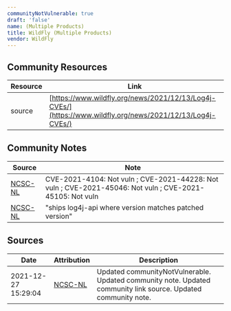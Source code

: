 ```yaml
---
communityNotVulnerable: true
draft: 'false'
name: (Multiple Products)
title: WildFly (Multiple Products)
vendor: WildFly
---
```



## Community Resources
| Resource | Link |
| --- | --- |
| source | [https://www.wildfly.org/news/2021/12/13/Log4j-CVEs/](https://www.wildfly.org/news/2021/12/13/Log4j-CVEs/) |

## Community Notes
| Source | Note |
| --- | --- |
| [NCSC-NL](https://github.com/NCSC-NL/log4shell/blob/main/software/README.md) | CVE-2021-4104: Not vuln ; CVE-2021-44228: Not vuln ; CVE-2021-45046: Not vuln ; CVE-2021-45105: Not vuln </ul> |
| [NCSC-NL](https://github.com/NCSC-NL/log4shell/blob/main/software/README.md) | "ships log4j-api where version matches patched version" |

## Sources
| Date | Attribution | Description |
| --- | --- | --- |
| 2021-12-27 15:29:04 | [NCSC-NL](https://github.com/NCSC-NL/log4shell/blob/main/software/README.md) | Updated communityNotVulnerable. Updated community note. Updated community link source. Updated community note.  |

